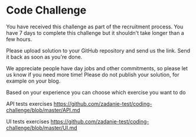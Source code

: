 # Code Challenge

You have received this challenge as part of the recruitment process. You have 7 days to complete this challenge but it shouldn't take longer than a few hours.

Please upload solution to your GitHub repository and send us the link. Send it back as soon as you're done.

We appreciate people have day jobs and other commitments, so please let us know if you need more time!
Please do not publish your solution, for example on your blog.

Based on your experience you can choose which exercise you want to do

API tests exercises
https://github.com/zadanie-test/coding-challenge/blob/master/API.md

UI tests exercises
https://github.com/zadanie-test/coding-challenge/blob/master/UI.md
